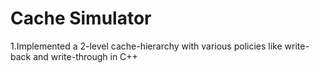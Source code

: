 # Cache Simulator

1.Implemented a 2-level cache-hierarchy with various policies like write-back and write-through in C++ 
